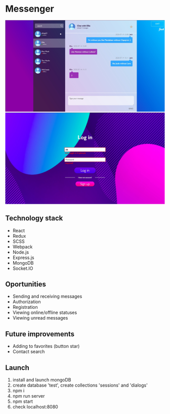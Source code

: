  # Messenger
![alt-текст](./src/img/chat.jpg)
![alt-текст](./src/img/login.jpg)


## Technology stack
- React
- Redux
- SCSS
- Webpack
- Node.js
- Express.js
- MongoDB
- Socket.IO

## Oportunities
- Sending and receiving messages
- Authorization
- Registration
- Viewing online/offline statuses
- Viewing unread messages

## Future improvements
- Adding to favorites (button star)
- Сontact search

## Launch
1. install and launch mongoDB
2. create database 'test', create collections 'sessions' and 'dialogs'
3. npm i
4. npm run server
5. npm start
6. check localhost:8080
